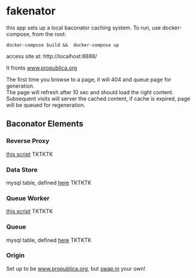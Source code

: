 # fakenator

this app sets up a local baconator caching system.
To run, use docker-compose, from the root:

`docker-compose build &&  docker-compose up`

access site at:
http://localhost:8888/

It fronts www.propublica.org

The first time you browse to a page, it will 404 and queue page  for generation.  
The page will refresh after 10 sec and should load the right content.  
Subsequent visits will server the cached content, if cache is expired, page will be queued for regeneration.

## Baconator Elements

### Reverse Proxy
[this script](https://github.com/propublica/fakenator/blob/master/src/reverseProxy.php) TKTKTK   

### Data Store
mysql table, defined [here](https://github.com/propublica/fakenator/blob/master/createTables.sql#L5) TKTKTK   

### Queue Worker
[this script](https://github.com/propublica/fakenator/blob/master/src/queueWorker.php) TKTKTK   

### Queue
mysql table, defined [here](https://github.com/propublica/fakenator/blob/master/createTables.sql#L15) TKTKTK   

### Origin
Set up to be www.propublica.org, but [swap in](https://github.com/propublica/fakenator/blob/master/src/queueWorker.php#L92) your own!   

